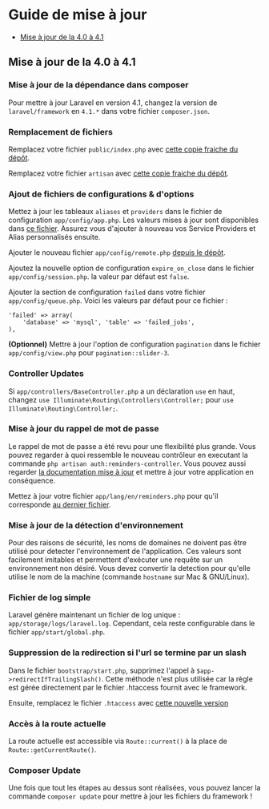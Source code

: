 # Guide de mise à jour

- [Mise à jour de la 4.0 à 4.1](#upgrade-4.1)

<a name="upgrade-4.1"></a>
## Mise à jour de la 4.0 à 4.1

### Mise à jour de la dépendance dans composer

Pour mettre à jour Laravel en version 4.1, changez la version de `laravel/framework` en `4.1.*` dans votre fichier `composer.json`.

### Remplacement de fichiers

Remplacez votre fichier `public/index.php` avec [cette copie fraiche du dépôt](https://github.com/laravel/laravel/blob/master/public/index.php).

Remplacez votre fichier `artisan` avec [cette copie fraiche du dépôt](https://github.com/laravel/laravel/blob/master/artisan).

### Ajout de fichiers de configurations & d'options

Mettez à jour les tableaux `aliases` et `providers` dans le fichier de configuration `app/config/app.php`. Les valeurs mises à jour sont disponibles dans [ce fichier](https://github.com/laravel/laravel/blob/master/app/config/app.php). Assurez vous d'ajouter à nouveau vos Service Providers et Alias personnalisés ensuite.

Ajouter le nouveau fichier `app/config/remote.php` [depuis le dépôt](https://github.com/laravel/laravel/blob/master/app/config/remote.php).

Ajoutez la nouvelle option de configuration `expire_on_close` dans le fichier `app/config/session.php`. la valeur par défaut est `false`.

Ajouter la section de configuration `failed` dans votre fichier `app/config/queue.php`. Voici les valeurs par défaut pour ce fichier :

	'failed' => array(
		'database' => 'mysql', 'table' => 'failed_jobs',
	),

**(Optionnel)** Mettre à jour l'option de configuration `pagination` dans le fichier `app/config/view.php` pour `pagination::slider-3`.

### Controller Updates

Si `app/controllers/BaseController.php` a un déclaration `use` en haut, changez `use Illuminate\Routing\Controllers\Controller;` pour `use Illuminate\Routing\Controller;`.

### Mise à jour du rappel de mot de passe

Le rappel de mot de passe a été revu pour une flexibilité plus grande. Vous pouvez regarder à quoi ressemble le nouveau contrôleur en executant la commande `php artisan auth:reminders-controller`. Vous pouvez aussi regarder [la documentation mise à jour](/dev/security#password-reminders-and-reset) et mettre à jour votre application en conséquence.

Mettez à jour votre fichier `app/lang/en/reminders.php` pour qu'il corresponde [au dernier fichier](https://github.com/laravel/laravel/blob/master/app/lang/en/reminders.php).

### Mise à jour de la détection d'environnement

Pour des raisons de sécurité, les noms de domaines ne doivent pas être utilisé pour detecter l'environnement de l'application. Ces valeurs sont facilement imitables et permettent d'exécuter une requête sur un environnement non désiré. Vous devez convertir la detection pour qu'elle utilise le nom de la machine (commande `hostname` sur Mac & GNU/Linux).

### Fichier de log simple

Laravel génère maintenant un fichier de log unique : `app/storage/logs/laravel.log`. Cependant, cela reste configurable dans le fichier `app/start/global.php`.

### Suppression de la redirection si l'url se termine par un slash

Dans le fichier `bootstrap/start.php`, supprimez l'appel à `$app->redirectIfTrailingSlash()`. Cette méthode n'est plus utilisée car la règle est gérée directement par le fichier .htaccess fournit avec le framework.

Ensuite, remplacez le fichier `.htaccess` avec [cette nouvelle version](https://github.com/laravel/laravel/blob/master/public/.htaccess)

### Accès à la route actuelle

La route actuelle est accessible via `Route::current()` à la place de `Route::getCurrentRoute()`.

### Composer Update

Une fois que tout les étapes au dessus sont réalisées, vous pouvez lancer la commande `composer update`  pour mettre à jour les fichiers du framework !
